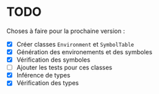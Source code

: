 # TODO

Choses à faire pour la prochaine version :

- [x] Créer classes `Environment` et `SymbolTable`
- [x] Génération des environements et des symboles
- [x] Vérification des symboles
- [ ] Ajouter les tests pour ces classes
- [x] Inférence de types
- [x] Vérification des types
